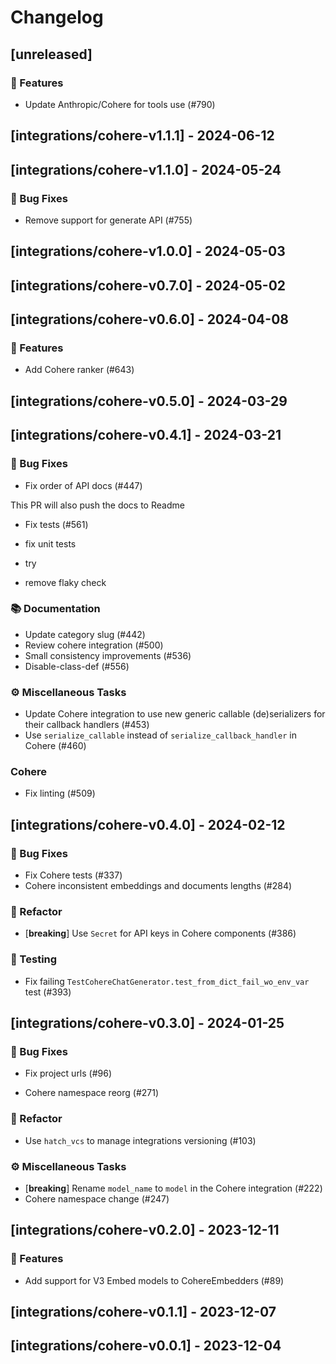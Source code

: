 # Changelog

## [unreleased]

### 🚀 Features

- Update Anthropic/Cohere for tools use (#790)

## [integrations/cohere-v1.1.1] - 2024-06-12

## [integrations/cohere-v1.1.0] - 2024-05-24

### 🐛 Bug Fixes

- Remove support for generate API (#755)

## [integrations/cohere-v1.0.0] - 2024-05-03

## [integrations/cohere-v0.7.0] - 2024-05-02

## [integrations/cohere-v0.6.0] - 2024-04-08

### 🚀 Features

- Add Cohere ranker (#643)

## [integrations/cohere-v0.5.0] - 2024-03-29

## [integrations/cohere-v0.4.1] - 2024-03-21

### 🐛 Bug Fixes

- Fix order of API docs (#447)

This PR will also push the docs to Readme
- Fix tests (#561)

* fix unit tests

* try

* remove flaky check

### 📚 Documentation

- Update category slug (#442)
- Review cohere integration (#500)
- Small consistency improvements (#536)
- Disable-class-def (#556)

### ⚙️ Miscellaneous Tasks

- Update Cohere integration to use new generic callable (de)serializers for their callback handlers (#453)
- Use `serialize_callable` instead of `serialize_callback_handler` in Cohere  (#460)

### Cohere

- Fix linting (#509)

## [integrations/cohere-v0.4.0] - 2024-02-12

### 🐛 Bug Fixes

- Fix Cohere tests (#337)
- Cohere inconsistent embeddings and documents lengths (#284)

### 🚜 Refactor

- [**breaking**] Use `Secret` for API keys in Cohere components (#386)

### 🧪 Testing

- Fix failing `TestCohereChatGenerator.test_from_dict_fail_wo_env_var` test (#393)

## [integrations/cohere-v0.3.0] - 2024-01-25

### 🐛 Bug Fixes

- Fix project urls (#96)


- Cohere namespace reorg (#271)

### 🚜 Refactor

- Use `hatch_vcs` to manage integrations versioning (#103)

### ⚙️ Miscellaneous Tasks

- [**breaking**] Rename `model_name` to `model` in the Cohere integration (#222)
- Cohere namespace change (#247)

## [integrations/cohere-v0.2.0] - 2023-12-11

### 🚀 Features

- Add support for V3 Embed models to CohereEmbedders (#89)

## [integrations/cohere-v0.1.1] - 2023-12-07

## [integrations/cohere-v0.0.1] - 2023-12-04

<!-- generated by git-cliff -->
